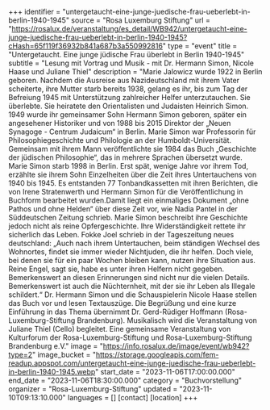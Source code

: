 +++
identifier = "untergetaucht-eine-junge-juedische-frau-ueberlebt-in-berlin-1940-1945"
source = "Rosa Luxemburg Stiftung"
url = "https://rosalux.de/veranstaltung/es_detail/WB942/untergetaucht-eine-junge-juedische-frau-ueberlebt-in-berlin-1940-1945?cHash=65f119f36932b841a687b3a550992816"
type = "event"
title = "Untergetaucht. Eine junge jüdische Frau überlebt in Berlin 1940-1945"
subtitle = "Lesung mit Vortrag und Musik - mit Dr. Hermann Simon, Nicole Haase und Juliane Thiel"
description = "Marie Jalowicz wurde 1922 in Berlin geboren. Nachdem die Ausreise aus Nazideutschland mit ihrem Vater scheiterte, ihre Mutter starb bereits 1938, gelang es ihr, bis zum Tag der Befreiung 1945 mit Unterstützung zahlreicher Helfer unterzutauchen. Sie überlebte.
Sie heiratete den Orientalisten und Judaisten Heinrich Simon. 1949 wurde ihr gemeinsamer Sohn Hermann Simon geboren, später ein angesehener Historiker und von 1988 bis 2015 Direktor der „Neuen Synagoge - Centrum Judaicum“ in Berlin.
Marie Simon war Professorin für Philosophiegeschichte und Philologie an der Humboldt-Universität. Gemeinsam mit ihrem Mann veröffentlichte sie 1984 das Buch „Geschichte der jüdischen Philosophie“, das in mehrere Sprachen übersetzt wurde. Marie Simon starb 1998 in Berlin.
Erst spät, wenige Jahre vor ihrem Tod, erzählte sie ihrem Sohn Einzelheiten über die Zeit ihres Untertauchens von 1940 bis 1945. Es entstanden 77 Tonbandkassetten mit ihren Berichten, die von Irene Stratenwerth und Hermann Simon für die Veröffentlichung in Buchform bearbeitet wurden.Damit liegt ein einmaliges Dokument „ohne Pathos und ohne Helden“ über diese Zeit vor, wie Nadia Pantel in der Süddeutschen Zeitung schrieb. Marie Simon beschreibt ihre Geschichte jedoch nicht als reine Opfergeschichte. Ihre Widerständigkeit rettete ihr sicherlich das Leben. Fokke Joel schrieb in der Tageszeitung neues deutschland: „Auch nach ihrem Untertauchen, beim ständigen Wechsel des Wohnortes, findet sie immer wieder Nichtjuden, die ihr helfen. Doch viele, bei denen sie für ein paar Wochen bleiben kann, nutzen ihre Situation aus. Reine Engel, sagt sie, habe es unter ihren Helfern nicht gegeben. Bemerkenswert an diesen Erinnerungen sind nicht nur die vielen Details. Bemerkenswert ist auch die Nüchternheit, mit der sie ihr Leben als Illegale schildert.“
Dr. Hermann Simon und die Schauspielerin Nicole Haase stellen das Buch vor und lesen Textauszüge. Die Begrüßung und eine kurze Einführung in das Thema übernimmt Dr. Gerd-Rüdiger Hoffmann (Rosa-Luxemburg-Stiftung Brandenburg). Musikalisch wird die Veranstaltung von Juliane Thiel (Cello) begleitet. 
Eine gemeinsame Veranstaltung von Kulturforum der Rosa-Luxemburg-Stiftung und Rosa-Luxemburg-Stiftung Brandenburg e.V."
image = "https://info.rosalux.de/image/event/wb942?type=2"
image_bucket = "https://storage.googleapis.com/fem-readup.appspot.com/untergetaucht-eine-junge-juedische-frau-ueberlebt-in-berlin-1940-1945.webp"
start_date = "2023-11-06T17:00:00.000"
end_date = "2023-11-06T18:30:00.000"
category = "Buchvorstellung"
organizer = "Rosa-Luxemburg-Stiftung"
updated = "2023-11-10T09:13:10.000"
languages = []
[contact]
[location]
+++